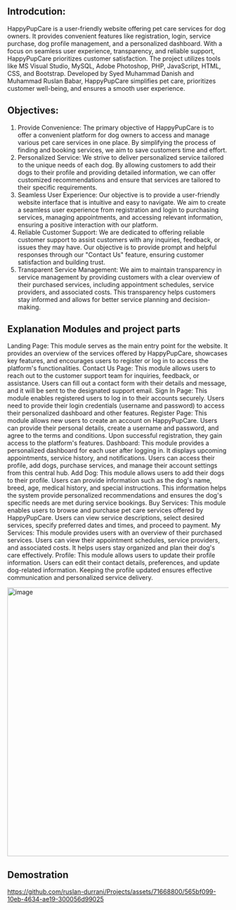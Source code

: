## Introdcution:
HappyPupCare is a user-friendly website offering pet care services for dog owners. It provides convenient features like registration, login, service purchase, dog profile management, and a personalized dashboard. With a focus on seamless user experience, transparency, and reliable support, HappyPupCare prioritizes customer satisfaction. The project utilizes tools like MS Visual Studio, MySQL, Adobe Photoshop, PHP, JavaScript, HTML, CSS, and Bootstrap. Developed by Syed Muhammad Danish and Muhammad Ruslan Babar, HappyPupCare simplifies pet care, prioritizes customer well-being, and ensures a smooth user experience.


## Objectives:
1. Provide Convenience: The primary objective of HappyPupCare is to offer a convenient platform for dog owners to access and manage various pet care services in one place. By simplifying the process of finding and booking services, we aim to save customers time and effort.
2. Personalized Service: We strive to deliver personalized service tailored to the unique needs of each dog. By allowing customers to add their dogs to their profile and providing detailed information, we can offer customized recommendations and ensure that services are tailored to their specific requirements.
3. Seamless User Experience: Our objective is to provide a user-friendly website interface that is intuitive and easy to navigate. We aim to create a seamless user experience from registration and login to purchasing services, managing appointments, and accessing relevant information, ensuring a positive interaction with our platform.
4. Reliable Customer Support: We are dedicated to offering reliable customer support to assist customers with any inquiries, feedback, or issues they may have. Our objective is to provide prompt and helpful responses through our "Contact Us" feature, ensuring customer satisfaction and building trust.
5. Transparent Service Management: We aim to maintain transparency in service management by providing customers with a clear overview of their purchased services, including appointment schedules, service providers, and associated costs. This transparency helps customers stay informed and allows for better service planning and decision-making.


## Explanation Modules and project parts
Landing Page: This module serves as the main entry point for the website. It provides an overview of the services offered by HappyPupCare, showcases key features, and encourages users to register or log in to access the platform's functionalities.
Contact Us Page: This module allows users to reach out to the customer support team for inquiries, feedback, or assistance. Users can fill out a contact form with their details and message, and it will be sent to the designated support email.
Sign In Page: This module enables registered users to log in to their accounts securely. Users need to provide their login credentials (username and password) to access their personalized dashboard and other features.
Register Page: This module allows new users to create an account on HappyPupCare. Users can provide their personal details, create a username and password, and agree to the terms and conditions. Upon successful registration, they gain access to the platform's features.
Dashboard: This module provides a personalized dashboard for each user after logging in. It displays upcoming appointments, service history, and notifications. Users can access their profile, add dogs, purchase services, and manage their account settings from this central hub.
Add Dog: This module allows users to add their dogs to their profile. Users can provide information such as the dog's name, breed, age, medical
history, and special instructions. This information helps the system provide personalized recommendations and ensures the dog's specific needs are met during service bookings.
Buy Services: This module enables users to browse and purchase pet care services offered by HappyPupCare. Users can view service descriptions, select desired services, specify preferred dates and times, and proceed to payment.
My Services: This module provides users with an overview of their purchased services. Users can view their appointment schedules, service providers, and associated costs. It helps users stay organized and plan their dog's care effectively.
Profile: This module allows users to update their profile information. Users can edit their contact details, preferences, and update dog-related information. Keeping the profile updated ensures effective communication and personalized service delivery.

<img width="611" alt="image" src="https://github.com/ruslan-durrani/Projects/assets/71668800/75678838-13cc-44ac-93c0-4599a23fcf9b">

## Demostration


https://github.com/ruslan-durrani/Projects/assets/71668800/565bf099-10eb-4634-ae19-300056d99025

